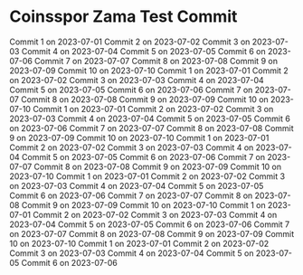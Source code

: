 # Coinsspor Zama Test Commit
Commit 1 on 2023-07-01
Commit 2 on 2023-07-02
Commit 3 on 2023-07-03
Commit 4 on 2023-07-04
Commit 5 on 2023-07-05
Commit 6 on 2023-07-06
Commit 7 on 2023-07-07
Commit 8 on 2023-07-08
Commit 9 on 2023-07-09
Commit 10 on 2023-07-10
Commit 1 on 2023-07-01
Commit 2 on 2023-07-02
Commit 3 on 2023-07-03
Commit 4 on 2023-07-04
Commit 5 on 2023-07-05
Commit 6 on 2023-07-06
Commit 7 on 2023-07-07
Commit 8 on 2023-07-08
Commit 9 on 2023-07-09
Commit 10 on 2023-07-10
Commit 1 on 2023-07-01
Commit 2 on 2023-07-02
Commit 3 on 2023-07-03
Commit 4 on 2023-07-04
Commit 5 on 2023-07-05
Commit 6 on 2023-07-06
Commit 7 on 2023-07-07
Commit 8 on 2023-07-08
Commit 9 on 2023-07-09
Commit 10 on 2023-07-10
Commit 1 on 2023-07-01
Commit 2 on 2023-07-02
Commit 3 on 2023-07-03
Commit 4 on 2023-07-04
Commit 5 on 2023-07-05
Commit 6 on 2023-07-06
Commit 7 on 2023-07-07
Commit 8 on 2023-07-08
Commit 9 on 2023-07-09
Commit 10 on 2023-07-10
Commit 1 on 2023-07-01
Commit 2 on 2023-07-02
Commit 3 on 2023-07-03
Commit 4 on 2023-07-04
Commit 5 on 2023-07-05
Commit 6 on 2023-07-06
Commit 7 on 2023-07-07
Commit 8 on 2023-07-08
Commit 9 on 2023-07-09
Commit 10 on 2023-07-10
Commit 1 on 2023-07-01
Commit 2 on 2023-07-02
Commit 3 on 2023-07-03
Commit 4 on 2023-07-04
Commit 5 on 2023-07-05
Commit 6 on 2023-07-06
Commit 7 on 2023-07-07
Commit 8 on 2023-07-08
Commit 9 on 2023-07-09
Commit 10 on 2023-07-10
Commit 1 on 2023-07-01
Commit 2 on 2023-07-02
Commit 3 on 2023-07-03
Commit 4 on 2023-07-04
Commit 5 on 2023-07-05
Commit 6 on 2023-07-06
